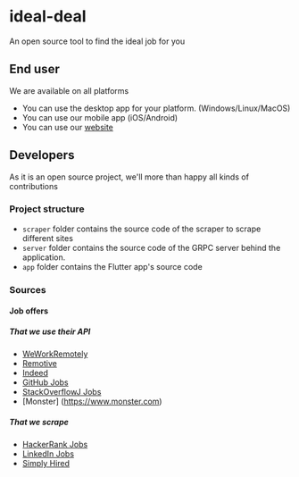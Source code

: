 # ideal-deal

An open source tool to find the ideal job for you

## End user

We are available on all platforms
- You can use the desktop app for your platform. (Windows/Linux/MacOS)
- You can use our mobile app (iOS/Android)
- You can use our [website](https://idealdeal.io)

## Developers

As it is an open source project, we'll more than happy all kinds of contributions

### Project structure

- `scraper` folder contains the source code of the scraper to scrape different sites
- `server` folder contains the source code of the GRPC server behind the application.
- `app` folder contains the Flutter app's source code


### Sources

#### Job offers

##### That we use their API
- [WeWorkRemotely](https://weworkremotely.com)
- [Remotive](https://remotive.io)
- [Indeed](https://indeed.com)
- [GitHub Jobs](https://jobs.github.com)
- [StackOverflowJ Jobs](https://stackoverflow.com/jobs/feed)
- [Monster] (https://www.monster.com)


##### That we scrape
- [HackerRank Jobs](https://www.hackerrank.com/jobs/search)
- [LinkedIn Jobs](https://www.linkedin.com/jobs/)
- [Simply Hired](https://www.simplyhired.com/)